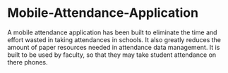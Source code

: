# Mobile-Attendance-Application

A mobile attendance application has been built to eliminate the time and effort wasted in taking attendances in schools. It also greatly reduces the amount of paper resources needed in attendance data management. It is built to be used by faculty, so that they may take student attendance on there phones.
